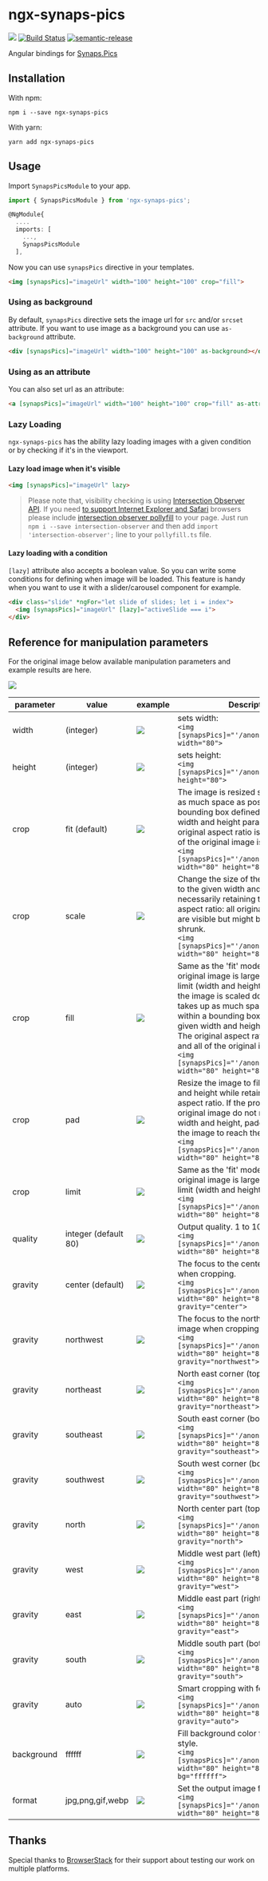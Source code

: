 # ngx-synaps-pics

![](https://badge.fury.io/js/ngx-synaps-pics.svg) [![Build Status](https://travis-ci.org/synapshq/ngx-synaps-pics.svg?branch=master)](https://travis-ci.org/synapshq/ngx-synaps-pics) [![semantic-release](https://img.shields.io/badge/%20%20%F0%9F%93%A6%F0%9F%9A%80-semantic--release-e10079.svg)](https://github.com/semantic-release/semantic-release)

Angular bindings for [Synaps.Pics](https://synaps.pics)

## Installation

With npm:
```
npm i --save ngx-synaps-pics
```

With yarn:
```
yarn add ngx-synaps-pics
```

## Usage

Import `SynapsPicsModule` to your app.

```ts
import { SynapsPicsModule } from 'ngx-synaps-pics';

@NgModule{
  ....
  imports: [
    ...,
    SynapsPicsModule
  ],
```

Now you can use `synapsPics` directive in your templates.

```html
<img [synapsPics]="imageUrl" width="100" height="100" crop="fill">
```

### Using as background

By default, `synapsPics` directive sets the image url for `src` and/or `srcset` attribute. If you want to use image as a background you can use `as-background` attribute.

```html
<div [synapsPics]="imageUrl" width="100" height="100" as-background></div>
```

### Using as an attribute

You can also set url as an attribute:

```html
<a [synapsPics]="imageUrl" width="100" height="100" crop="fill" as-attr="href">Link to image</a>
```

### Lazy Loading

`ngx-synaps-pics` has the ability lazy loading images with a given condition or by checking if it's in the viewport.

#### Lazy load image when it's visible

```html
<img [synapsPics]="imageUrl" lazy>
```

> Please note that, visibility checking is using [Intersection Observer API](https://developer.mozilla.org/en-US/docs/Web/API/Intersection_Observer_API). If you need [to support Internet Explorer and Safari](https://www.caniuse.com/#feat=intersectionobserver) browsers please include [intersection observer pollyfill](https://www.npmjs.com/package/intersection-observer) to your page. Just run `npm i --save intersection-observer` and then add `import 'intersection-observer';` line to your `pollyfill.ts` file.

#### Lazy loading with a condition

`[lazy]` attribute also accepts a boolean value. So you can write some conditions for defining when image will be loaded. This feature is handy when you want to use it with a slider/carousel component for example.

```html
<div class="slide" *ngFor="let slide of slides; let i = index">
  <img [synapsPics]="imageUrl" [lazy]="activeSlide === i">
</div>
```

## Reference for manipulation parameters

For the original image below available manipulation parameters and example results are here.

![](https://img.synaps.pics/anon/image_bla.jpg)

parameter | value | example | Description
--- | --- | --- | ---
width | (integer) | ![](https://img.synaps.pics/anon/w_80/image_bla.jpg) | sets width: <br>```<img [synapsPics]="'/anon/image_bla.jpg'" width="80">```
height | (integer) | ![](https://img.synaps.pics/anon/h_80/image_bla.jpg) | sets height: <br>```<img [synapsPics]="'/anon/image_bla.jpg'" height="80">```
crop | fit (default) | ![](https://img.synaps.pics/anon/w_80,h_80,c_fit/image_bla.jpg) | The image is resized so that it takes up as much space as possible within a bounding box defined by the given width and height parameters. The original aspect ratio is retained and all of the original image is visible.<br>```<img [synapsPics]="'/anon/image_bla.jpg'" width="80" height="80" crop="fit">```
crop | scale | ![](https://img.synaps.pics/anon/w_80,h_80,c_scale/image_bla.jpg) | Change the size of the image exactly to the given width and height without necessarily retaining the original aspect ratio: all original image parts are visible but might be stretched or shrunk.<br>```<img [synapsPics]="'/anon/image_bla.jpg'" width="80" height="80" crop="scale">```
crop | fill | ![](https://img.synaps.pics/anon/w_80,h_80,c_fill/image_bla.jpg) | Same as the 'fit' mode but only if the original image is larger than the given limit (width and height), in which case the image is scaled down so that it takes up as much space as possible within a bounding box defined by the given width and height parameters. The original aspect ratio is retained and all of the original image is visible.<br>```<img [synapsPics]="'/anon/image_bla.jpg'" width="80" height="80" crop="fill">```
crop | pad | ![](https://img.synaps.pics/anon/w_80,h_80,c_pad,b_rgb:000000/image_bla.jpg) | Resize the image to fill the given width and height while retaining the original aspect ratio. If the proportions of the original image do not match the given width and height, padding is added to the image to reach the required size.<br>```<img [synapsPics]="'/anon/image_bla.jpg'" width="80" height="80" crop="pad">```
crop | limit | ![](https://img.synaps.pics/anon/w_80,h_80,c_limit/image_bla.jpg) | Same as the 'fit' mode but only if the original image is larger than the given limit (width and height).<br>```<img [synapsPics]="'/anon/image_bla.jpg'" width="80" height="80" crop="limit">```
quality | integer (default 80) | ![](https://img.synaps.pics/anon/w_80,h_80,q_40/image_bla.jpg) | Output quality. 1 to 100.<br>```<img [synapsPics]="'/anon/image_bla.jpg'" width="80" height="80" q="40">```
gravity | center (default) | ![](https://img.synaps.pics/anon/w_80,h_80,c_fill,g_center/image_bla.jpg) | The focus to the center of the image when cropping.<br>```<img [synapsPics]="'/anon/image_bla.jpg'" width="80" height="80" crop="fill" gravity="center">```
gravity | northwest | ![](https://img.synaps.pics/anon/w_80,h_80,c_fill,g_northwest/image_bla.jpg) | The focus to the northwest of the image when cropping.<br>```<img [synapsPics]="'/anon/image_bla.jpg'" width="80" height="80" crop="fill" gravity="northwest">```
gravity | northeast | ![](https://img.synaps.pics/anon/w_80,h_80,c_fill,g_northeast/image_bla.jpg) | North east corner (top right).<br>```<img [synapsPics]="'/anon/image_bla.jpg'" width="80" height="80" crop="fill" gravity="northeast">```
gravity | southeast | ![](https://img.synaps.pics/anon/w_80,h_80,c_fill,g_southeast/image_bla.jpg) | South east corner (bottom right).<br>```<img [synapsPics]="'/anon/image_bla.jpg'" width="80" height="80" crop="fill" gravity="southeast">```
gravity | southwest | ![](https://img.synaps.pics/anon/w_80,h_80,c_fill,g_southwest/image_bla.jpg) | South west corner (bottom left).<br>```<img [synapsPics]="'/anon/image_bla.jpg'" width="80" height="80" crop="fill" gravity="southwest">```
gravity | north | ![](https://img.synaps.pics/anon/w_80,h_80,c_fill,g_north/image_bla.jpg) | North center part (top center).<br>```<img [synapsPics]="'/anon/image_bla.jpg'" width="80" height="80" crop="fill" gravity="north">```
gravity | west | ![](https://img.synaps.pics/anon/w_80,h_80,c_fill,g_west/image_bla.jpg) | Middle west part (left).<br>```<img [synapsPics]="'/anon/image_bla.jpg'" width="80" height="80" crop="fill" gravity="west">```
gravity | east | ![](https://img.synaps.pics/anon/w_80,h_80,c_fill,g_east/image_bla.jpg) | Middle east part (right).<br>```<img [synapsPics]="'/anon/image_bla.jpg'" width="80" height="80" crop="fill" gravity="east">```
gravity | south | ![](https://img.synaps.pics/anon/w_80,h_80,c_fill,g_south/image_bla.jpg) | Middle south part (bottom center).<br>```<img [synapsPics]="'/anon/image_bla.jpg'" width="80" height="80" crop="fill" gravity="south">```
gravity | auto | ![](https://img.synaps.pics/anon/w_80,h_80,c_fill,g_auto/image_bla.jpg) | Smart cropping with feature detection.<br>```<img [synapsPics]="'/anon/image_bla.jpg'" width="80" height="80" crop="fill" gravity="auto">```
background | ffffff | ![](https://img.synaps.pics/anon/w_80,h_80,c_pad,b_rgb:ffffff/image_bla.jpg) | Fill background color for `pad` crop style.<br>```<img [synapsPics]="'/anon/image_bla.jpg'" width="80" height="80" crop="pad" bg="ffffff">```
format | jpg,png,gif,webp | ![](https://img.synaps.pics/anon/w_80,h_80,f_gif/image_bla.jpg) | Set the output image format.<br>```<img [synapsPics]="'/anon/image_bla.jpg'" width="80" height="80" format="gif">```

## Thanks

Special thanks to [BrowserStack](https://www.browserstack.com) for their support about testing our work on multiple platforms.
